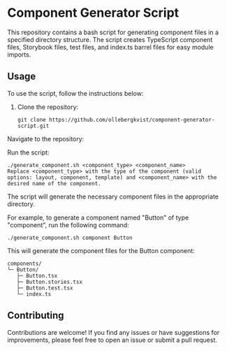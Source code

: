 # Component Generator Script

This repository contains a bash script for generating component files in a specified directory structure. The script creates TypeScript component files, Storybook files, test files, and index.ts barrel files for easy module imports.

## Usage

To use the script, follow the instructions below:

1. Clone the repository:

   ```shell
   git clone https://github.com/ollebergkvist/component-generator-script.git
   ```

Navigate to the repository:

Run the script:

```
./generate_component.sh <component_type> <component_name>
Replace <component_type> with the type of the component (valid options: layout, component, template) and <component_name> with the desired name of the component.
```

The script will generate the necessary component files in the appropriate directory.

For example, to generate a component named "Button" of type "component", run the following command:

```
./generate_component.sh component Button
```

This will generate the component files for the Button component:

```
components/
└─ Button/
   ├─ Button.tsx
   ├─ Button.stories.tsx
   ├─ Button.test.tsx
   └─ index.ts
```

## Contributing

Contributions are welcome! If you find any issues or have suggestions for improvements, please feel free to open an issue or submit a pull request.
